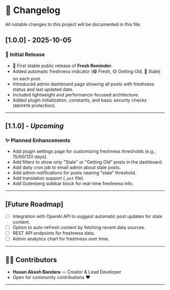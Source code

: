 # 🧾 Changelog
All notable changes to this project will be documented in this file.  

## [1.0.0] - 2025-10-05
### 🎉 Initial Release
- 🚀 First stable public release of **Fresh Reminder**.  
- Added automatic freshness indicator (🟢 Fresh, 🟡 Getting Old, 🔴 Stale) on each post.  
- Introduced admin dashboard page showing all posts with freshness status and last updated date.  
- Included lightweight and performance-focused architecture.  
- Added plugin initialization, constants, and basic security checks (`ABSPATH` protection).  

---

## [1.1.0] - _Upcoming_
### ✨ Planned Enhancements
- Add plugin settings page for customizing freshness thresholds (e.g., 15/60/120 days).  
- Add filters to show only "Stale" or "Getting Old" posts in the dashboard.  
- Add daily cron job to email admin about stale posts.  
- Add admin notifications for posts nearing “stale” threshold.  
- Add translation support (`.pot` file).  
- Add Gutenberg sidebar block for real-time freshness info.  

---

## [Future Roadmap]
- [ ] Integration with OpenAI API to suggest automatic post updates for stale content.  
- [ ] Option to auto-refresh content by fetching recent data sources.  
- [ ] REST API endpoints for freshness data.  
- [ ] Admin analytics chart for freshness over time.  

---

## 🧑‍💻 Contributors
- **Hasun Akash Bandara** — Creator & Lead Developer  
- Open for community contributions ❤️  

---

